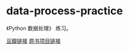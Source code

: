 # data-process-practice
《Python 数据处理》 练习。

[豆瓣链接](https://book.douban.com/subject/27074608/)
[原书项目链接](https://github.com/jackiekazil/data-wrangling)

